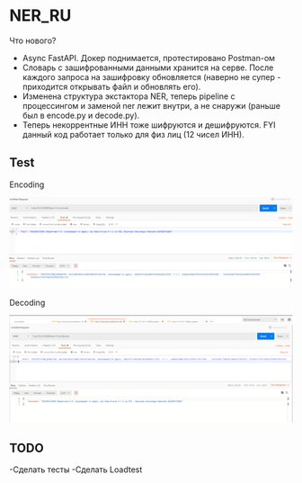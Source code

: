 # NER_RU

Что нового?
- Async FastAPI. Докер поднимается, протестировано Postman-ом
- Словарь с зашифрованными данными хранится на серве. После каждого запроса на зашифровку обновляется (наверно не супер - приходится открывать файл и обновлять его). 
- Изменена структура экстактора NER, теперь pipeline с процессингом и заменой ner лежит внутри, а не снаружи (раньше был в encode.py и decode.py).
- Теперь некоррентные ИНН тоже шифруются и дешифруются. FYI данный код работает только для физ лиц (12 чисел ИНН).

## Test
Encoding

![Работа АПИ. Encoding](docs/encode.PNG)

Decoding

![Работа АПИ. Decoding](docs/decode.PNG)

## TODO

-Сделать тесты
-Сделать Loadtest
